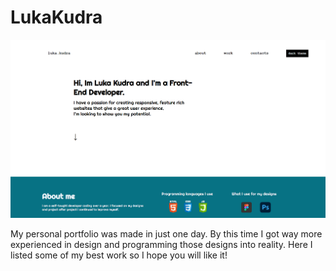 # LukaKudra

<img width="700px" src="https://github.com/Luka-Kudra/LukaKudra/blob/main/Luka%20Kudra/design.png?raw=true" >


<p width="200px">My personal portfolio was made in just one day. By this time I got way
more experienced in design and programming those designs into reality. 
Here I listed some of my best work so I hope you will like it!</p>
